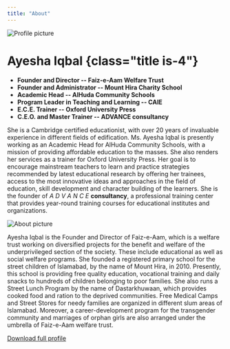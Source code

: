 ```yaml
---
title: "About"
---
```

![Profile picture](/img/image.png)
# Ayesha Iqbal {class="title is-4"}

+ **Founder and Director -- Faiz-e-Aam Welfare Trust**
+ **Founder and Administrator -- Mount Hira Charity School**
+ **Academic Head -- AlHuda Community Schools**
+ **Program Leader in Teaching and Learning -- CAIE**
+ **E.C.E. Trainer -- Oxford University Press**
+ **C.E.O. and Master Trainer -- ADVANCE consultancy**

She is a Cambridge certified educationist, with over 20 years of invaluable experience in different fields of edification. Ms. Ayesha Iqbal is presently working as an Academic Head for AlHuda Community Schools, with a mission of providing affordable education to the masses. She also renders her services as a trainer for Oxford University Press. Her goal is to encourage mainstream teachers to learn and practice strategies recommended by latest educational research by offering her trainees, access to the most innovative ideas and approaches in the field of education, skill development and character building of the learners. She is the founder of *A D V A N C E* **consultancy**, a professional training center that provides year-round training courses for educational institutes and organizations.

![About picture](/img/image(7).png)

Ayesha Iqbal is the Founder and Director of Faiz-e-Aam, which is a welfare trust working on diversified projects for the benefit and welfare of the underprivileged section of the society. These include educational as well as social welfare programs. She founded a registered primary school for the street children of Islamabad, by the name of Mount Hira, in 2010.  Presently, this school is providing free quality education, vocational training and daily snacks to hundreds of children belonging to poor families. She also runs a Street Lunch Program by the name of Dastarkhuwaan, which provides cooked food and ration to the deprived communities. Free Medical Camps and Street Stores for needy families are organized in different slum areas of Islamabad. Moreover, a career-development program for the transgender community and marriages of orphan girls are also arranged under the umbrella of Faiz-e-Aam welfare trust.

[Download full profile](/ADVANCE-Master-Trainer-Profile.doc)